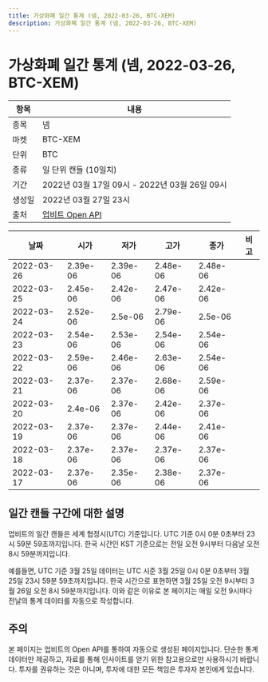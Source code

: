 ```yaml
---
title: 가상화폐 일간 통계 (넴, 2022-03-26, BTC-XEM)
description: 가상화폐 일간 통계 (넴, 2022-03-26, BTC-XEM)
---
```



가상화폐 일간 통계 (넴, 2022-03-26, BTC-XEM)
===

|항목|내용|
|--|--|
|종목|넴|
|마켓|BTC-XEM|
|단위|BTC|
|종류|일 단위 캔들 (10일치)|
|기간|2022년 03월 17일 09시 - 2022년 03월 26일 09시|
|생성일|2022년 03월 27일 23시|
|출처|[업비트 Open API](https://docs.upbit.com)|


|날짜|시가|저가|고가|종가|비고|
|--|--|--|--|--|--|
|2022-03-26|2.39e-06|2.39e-06|2.48e-06|2.48e-06|    |
|2022-03-25|2.45e-06|2.42e-06|2.47e-06|2.42e-06|    |
|2022-03-24|2.52e-06|2.5e-06|2.79e-06|2.5e-06|    |
|2022-03-23|2.54e-06|2.53e-06|2.54e-06|2.54e-06|    |
|2022-03-22|2.59e-06|2.46e-06|2.63e-06|2.54e-06|    |
|2022-03-21|2.37e-06|2.37e-06|2.68e-06|2.59e-06|    |
|2022-03-20|2.4e-06|2.37e-06|2.42e-06|2.37e-06|    |
|2022-03-19|2.37e-06|2.37e-06|2.44e-06|2.41e-06|    |
|2022-03-18|2.37e-06|2.37e-06|2.37e-06|2.37e-06|    |
|2022-03-17|2.37e-06|2.35e-06|2.38e-06|2.37e-06|    |


일간 캔들 구간에 대한 설명
---


업비트의 일간 캔들은 세계 협정시(UTC) 기준입니다. 
UTC 기준 0시 0분 0초부터 23시 59분 59초까지입니다. 
한국 시간인 KST 기준으로는 전일 오전 9시부터 다음날 오전 8시 59분까지입니다. 


예를들면, UTC 기준 3월 25일 데이터는 UTC 시준 3월 25일 0시 0분 0초부터 3월 25일 23시 59분 59초까지입니다. 
한국 시간으로 표현하면 3월 25일 오전 9시부터 3월 26일 오전 8시 59분까지입니다. 
이와 같은 이유로 본 페이지는 매일 오전 9시마다 전날의 통계 데이터를 자동으로 작성합니다. 


주의
---


본 페이지는 업비트의 Open API를 통하여 자동으로 생성된 페이지입니다. 
단순한 통계 데이터만 제공하고, 자료를 통해 인사이트를 얻기 위한 참고용으로만 사용하시기 바랍니다. 
투자를 권유하는 것은 아니며, 투자에 대한 모든 책임은 투자자 본인에게 있습니다. 
